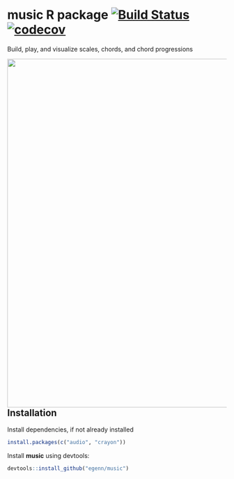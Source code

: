 **music** R package [![Build Status](https://travis-ci.com/egenn/music.svg?branch=master)](https://travis-ci.com/egenn/music) [![codecov](https://codecov.io/gh/egenn/music/branch/master/graph/badge.svg)](https://codecov.io/gh/egenn/music)
======================

Build, play, and visualize scales, chords, and chord progressions

<img align = "left" src="http://egenn.github.io/imgs/music.png" width="800">

## Installation

Install dependencies, if not already installed
```r
install.packages(c("audio", "crayon"))
```
Install **music** using devtools:
```r
devtools::install_github("egenn/music")
```
